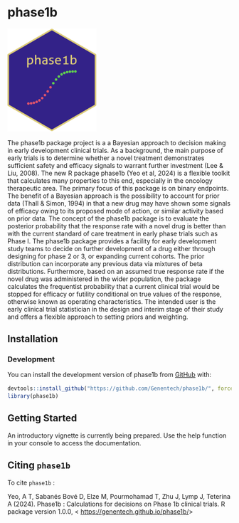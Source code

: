 # phase1b

<!-- markdownlint-disable -->

<img src="man/figures/hex_logo3.png" alt="hex logo" style="display: inline-block; width:200px; margin: 0 auto auto auto;" />
<!-- markdownlint-enable -->

The phase1b package project is a a Bayesian approach to decision making
in early development clinical trials. As a background, the main purpose
of early trials is to determine whether a novel treatment demonstrates
sufficient safety and efficacy signals to warrant further investment
(Lee & Liu, 2008). The new R package phase1b (Yeo et al, 2024) is a
flexible toolkit that calculates many properties to this end, especially
in the oncology therapeutic area. The primary focus of this package is
on binary endpoints. The benefit of a Bayesian approach is the
possibility to account for prior data (Thall & Simon, 1994) in that a
new drug may have shown some signals of efficacy owing to its proposed
mode of action, or similar activity based on prior data. The concept of
the phase1b package is to evaluate the posterior probability that the
response rate with a novel drug is better than with the current standard
of care treatment in early phase trials such as Phase I. The phase1b
package provides a facility for early development study teams to decide
on further development of a drug either through designing for phase 2 or
3, or expanding current cohorts. The prior distribution can incorporate
any previous data via mixtures of beta distributions. Furthermore, based
on an assumed true response rate if the novel drug was administered in
the wider population, the package calculates the frequentist probability
that a current clinical trial would be stopped for efficacy or futility
conditional on true values of the response, otherwise known as operating
characteristics. The intended user is the early clinical trial
statistician in the design and interim stage of their study and offers a
flexible approach to setting priors and weighting.

## Installation

### Development

You can install the development version of phase1b from
[GitHub](https://github.com/) with:

```r
devtools::install_github("https://github.com/Genentech/phase1b/", force = TRUE)
library(phase1b)
```

## Getting Started

An introductory vignette is currently being prepared. Use the help
function in your console to access the documentation.

## Citing `phase1b`

To cite `phase1b` :

Yeo, A T, Sabanés Bové D, Elze M, Pourmohamad T, Zhu J, Lymp J, Teterina
A (2024). Phase1b : Calculations for decisions on Phase 1b clinical
trials. R package version 1.0.0, \<
<https://genentech.github.io/phase1b/>\>
